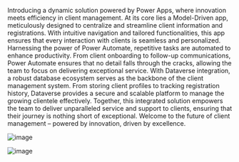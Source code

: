 Introducing a dynamic solution powered by Power Apps, where innovation meets efficiency in client management. At its core lies a Model-Driven app, meticulously designed to centralize and streamline client information and registrations. With intuitive navigation and tailored functionalities, this app ensures that every interaction with clients is seamless and personalized. Harnessing the power of Power Automate, repetitive tasks are automated to enhance productivity. From client onboarding to follow-up communications, Power Automate ensures that no detail falls through the cracks, allowing the team to focus on delivering exceptional service.
With Dataverse integration, a robust database ecosystem serves as the backbone of the client management system. From storing client profiles to tracking registration history, Dataverse provides a secure and scalable platform to manage the growing clientele effectively.
Together, this integrated solution empowers the team to deliver unparalleled service and support to clients, ensuring that their journey is nothing short of exceptional. Welcome to the future of client management – powered by innovation, driven by excellence.


![image](https://github.com/Ana-Ferre/Portfolio/assets/161728944/3df6bdb5-b5b5-4e60-a486-0fe6de8b4c83)


![image](https://github.com/Ana-Ferre/Portfolio/assets/161728944/a3dbb48a-2820-4261-a7be-478d49c3f73f)

